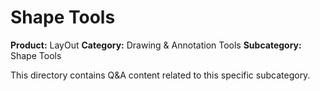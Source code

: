 # Shape Tools

**Product:** LayOut
**Category:** Drawing & Annotation Tools
**Subcategory:** Shape Tools

This directory contains Q&A content related to this specific subcategory.

